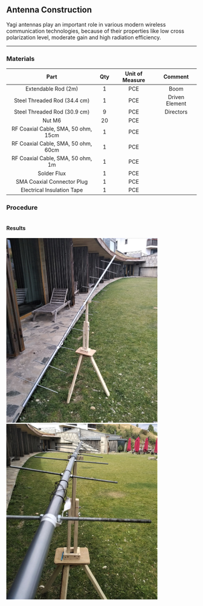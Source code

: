## Antenna Construction

Yagi antennas play an important role  in  various  modern  wireless communication  technologies,  because  of their properties like low cross polarization level,  moderate  gain  and  high  radiation  efficiency.

---

### Materials

|                Part                 | Qty | Unit of Measure | Comment |
|:-----------------------------------:|:---:|:---------------:|:-------------------:|
| Extendable Rod (2m)                 |  1  |       PCE       |         Boom        |
| Steel Threaded Rod (34.4 cm)        |  1  |       PCE       |    Driven Element   |
| Steel Threaded Rod (30.9 cm)        |  9  |       PCE       |       Directors     |
| Nut M6                              |  20 |       PCE       |                     |
| RF Coaxial Cable, SMA, 50 ohm, 15cm |  1  |       PCE       |                     |
| RF Coaxial Cable, SMA, 50 ohm, 60cm |  1  |       PCE       |                     |
| RF Coaxial Cable, SMA, 50 ohm, 1m   |  1  |       PCE       |                     |
| Solder Flux                         |  1  |       PCE       |                     |
| SMA Coaxial Connector Plug          |  1  |       PCE       |                     |
| Electrical Insulation Tape          |  1  |       PCE       |                     |


### Procedure

```

```

#### Results

<img src="https://raw.githubusercontent.com/Silverlined/silverlined.github.io/main/res/antenna-front.jpg" alt="antenna-front" width="400">
<img src="https://raw.githubusercontent.com/Silverlined/silverlined.github.io/main/res/antenna-top.jpg" alt="antenna-top" width="400">
